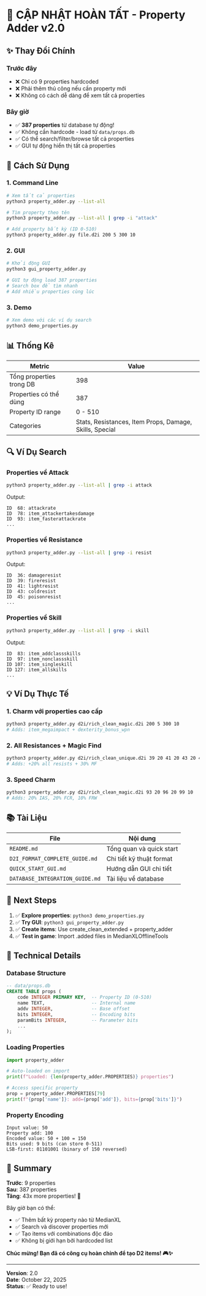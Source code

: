 # 🎉 CẬP NHẬT HOÀN TẤT - Property Adder v2.0

## ✨ Thay Đổi Chính

### Trước đây
- ❌ Chỉ có 9 properties hardcoded
- ❌ Phải thêm thủ công nếu cần property mới
- ❌ Không có cách dễ dàng để xem tất cả properties

### Bây giờ
- ✅ **387 properties** từ database tự động!
- ✅ Không cần hardcode - load từ `data/props.db`
- ✅ Có thể search/filter/browse tất cả properties
- ✅ GUI tự động hiển thị tất cả properties

## 🚀 Cách Sử Dụng

### 1. Command Line
```bash
# Xem tất cả properties
python3 property_adder.py --list-all

# Tìm property theo tên
python3 property_adder.py --list-all | grep -i "attack"

# Add property bất kỳ (ID 0-510)
python3 property_adder.py file.d2i 200 5 300 10
```

### 2. GUI
```bash
# Khởi động GUI
python3 gui_property_adder.py

# GUI tự động load 387 properties
# Search box để tìm nhanh
# Add nhiều properties cùng lúc
```

### 3. Demo
```bash
# Xem demo với các ví dụ search
python3 demo_properties.py
```

## 📊 Thống Kê

| Metric | Value |
|--------|-------|
| Tổng properties trong DB | 398 |
| Properties có thể dùng | 387 |
| Property ID range | 0 - 510 |
| Categories | Stats, Resistances, Item Props, Damage, Skills, Special |

## 🔍 Ví Dụ Search

### Properties về Attack
```bash
python3 property_adder.py --list-all | grep -i attack
```
Output:
```
ID  68: attackrate
ID  78: item_attackertakesdamage
ID  93: item_fasterattackrate
...
```

### Properties về Resistance
```bash
python3 property_adder.py --list-all | grep -i resist
```
Output:
```
ID  36: damageresist
ID  39: fireresist
ID  41: lightresist
ID  43: coldresist
ID  45: poisonresist
...
```

### Properties về Skill
```bash
python3 property_adder.py --list-all | grep -i skill
```
Output:
```
ID  83: item_addclassskills
ID  97: item_nonclassskill
ID 107: item_singleskill
ID 127: item_allskills
...
```

## 💡 Ví Dụ Thực Tế

### 1. Charm với properties cao cấp
```bash
python3 property_adder.py d2i/rich_clean_magic.d2i 200 5 300 10
# Adds: item_megaimpact + dexterity_bonus_wpn
```

### 2. All Resistances + Magic Find
```bash
python3 property_adder.py d2i/rich_clean_unique.d2i 39 20 41 20 43 20 45 20 80 30
# Adds: +20% all resists + 30% MF
```

### 3. Speed Charm
```bash
python3 property_adder.py d2i/rich_clean_magic.d2i 93 20 96 20 99 10
# Adds: 20% IAS, 20% FCR, 10% FRW
```

## 📚 Tài Liệu

| File | Nội dung |
|------|----------|
| `README.md` | Tổng quan và quick start |
| `D2I_FORMAT_COMPLETE_GUIDE.md` | Chi tiết kỹ thuật format |
| `QUICK_START_GUI.md` | Hướng dẫn GUI chi tiết |
| `DATABASE_INTEGRATION_GUIDE.md` | Tài liệu về database |

## 🎯 Next Steps

1. ✅ **Explore properties**: `python3 demo_properties.py`
2. ✅ **Try GUI**: `python3 gui_property_adder.py`  
3. ✅ **Create items**: Use create_clean_extended + property_adder
4. ✅ **Test in game**: Import .added files in MedianXLOfflineTools

## 🔧 Technical Details

### Database Structure
```sql
-- data/props.db
CREATE TABLE props (
    code INTEGER PRIMARY KEY,  -- Property ID (0-510)
    name TEXT,                 -- Internal name
    addv INTEGER,              -- Base offset
    bits INTEGER,              -- Encoding bits
    paramBits INTEGER,         -- Parameter bits
    ...
);
```

### Loading Properties
```python
import property_adder

# Auto-loaded on import
print(f"Loaded: {len(property_adder.PROPERTIES)} properties")

# Access specific property
prop = property_adder.PROPERTIES[79]
print(f"{prop['name']}: add={prop['add']}, bits={prop['bits']}")
```

### Property Encoding
```
Input value: 50
Property add: 100
Encoded value: 50 + 100 = 150
Bits used: 9 bits (can store 0-511)
LSB-first: 01101001 (binary of 150 reversed)
```

## 🎊 Summary

**Trước**: 9 properties  
**Sau**: 387 properties  
**Tăng**: 43x more properties! 🚀

Bây giờ bạn có thể:
- ✅ Thêm bất kỳ property nào từ MedianXL
- ✅ Search và discover properties mới
- ✅ Tạo items với combinations độc đáo
- ✅ Không bị giới hạn bởi hardcoded list

**Chúc mừng! Bạn đã có công cụ hoàn chỉnh để tạo D2 items! 🎮✨**

---

**Version**: 2.0  
**Date**: October 22, 2025  
**Status**: ✅ Ready to use!
